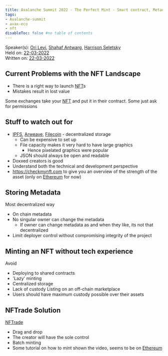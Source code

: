 ```yaml
---
title: Avalanche Summit 2022 - The Perfect Mint - Smart contract, Metadata, and IPFS – what's the best and most secure formula
tags:
- Avalanche-summit
- avax-eco
- nft
disableToc: false #no table of contents
---
```


Speaker(s): [Ori Levi](notes/Ori%20Levi.md), [Shahaf Antwarg](notes/Shahaf%20Antwarg.md), [Harrison Seletsky](notes/Harrison%20Seletsky.md)  
Held on: [22-03-2022](notes/22-03-2022.md)   
Written on: [22-03-2022](notes/22-03-2022.md)   

## Current Problems with the NFT Landscape
- There is a right way to launch [NFT](notes/NFT.md)s
- Mistakes result in lost value

Some exchanges take your [NFT](notes/NFT.md) and put it in their contract. Some just ask for permissions

## Stuff to watch out for
* [IPFS](notes/IPFS.md), [Arweave](notes/Arweave.md), [Filecoin](notes/Filecoin.md) - decentralized storage
	*  Can be expensive to set up
	* File capacity makes it very hard to have large graphics
		* Hence pixelated graphics were popular
	* JSON should always be open and readable
* Doxxed creators is good
* Understand both the technical and development perspective
* https://checkmynft.com to give you an overview of the strength of the asset (only on [Ethereum](notes/Ethereum.md) for now)

## Storing Metadata
Most decentralized way
- On chain metadata
- No singular owner can change the metadata
	- If owner can change metadata as and when they like, its not that decentralized 
- Limit deployer control without compromising integrity of the project

## Minting an NFT without tech experience
Avoid
- Deploying to shared contracts
- 'Lazy' minting
- Centralized storage
- Lack of custody
Listing on an off-chain marketplace
- Users should have maximum custody possible over their assets

## NFTrade Solution
[NFTrade](notes/NFTrade.md)
- Drag and drop
- The creator will have the sole control
- Batch minting
- Some tutorial on how to mint shown the video, seems to be on [Ethereum](notes/Ethereum.md)
